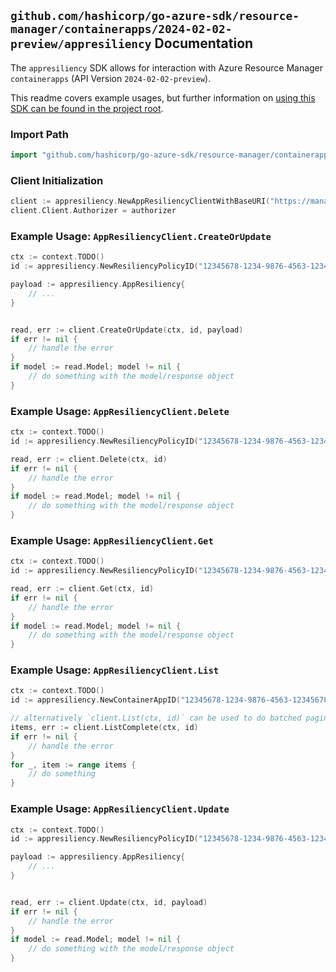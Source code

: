 
## `github.com/hashicorp/go-azure-sdk/resource-manager/containerapps/2024-02-02-preview/appresiliency` Documentation

The `appresiliency` SDK allows for interaction with Azure Resource Manager `containerapps` (API Version `2024-02-02-preview`).

This readme covers example usages, but further information on [using this SDK can be found in the project root](https://github.com/hashicorp/go-azure-sdk/tree/main/docs).

### Import Path

```go
import "github.com/hashicorp/go-azure-sdk/resource-manager/containerapps/2024-02-02-preview/appresiliency"
```


### Client Initialization

```go
client := appresiliency.NewAppResiliencyClientWithBaseURI("https://management.azure.com")
client.Client.Authorizer = authorizer
```


### Example Usage: `AppResiliencyClient.CreateOrUpdate`

```go
ctx := context.TODO()
id := appresiliency.NewResiliencyPolicyID("12345678-1234-9876-4563-123456789012", "example-resource-group", "appName", "name")

payload := appresiliency.AppResiliency{
	// ...
}


read, err := client.CreateOrUpdate(ctx, id, payload)
if err != nil {
	// handle the error
}
if model := read.Model; model != nil {
	// do something with the model/response object
}
```


### Example Usage: `AppResiliencyClient.Delete`

```go
ctx := context.TODO()
id := appresiliency.NewResiliencyPolicyID("12345678-1234-9876-4563-123456789012", "example-resource-group", "appName", "name")

read, err := client.Delete(ctx, id)
if err != nil {
	// handle the error
}
if model := read.Model; model != nil {
	// do something with the model/response object
}
```


### Example Usage: `AppResiliencyClient.Get`

```go
ctx := context.TODO()
id := appresiliency.NewResiliencyPolicyID("12345678-1234-9876-4563-123456789012", "example-resource-group", "appName", "name")

read, err := client.Get(ctx, id)
if err != nil {
	// handle the error
}
if model := read.Model; model != nil {
	// do something with the model/response object
}
```


### Example Usage: `AppResiliencyClient.List`

```go
ctx := context.TODO()
id := appresiliency.NewContainerAppID("12345678-1234-9876-4563-123456789012", "example-resource-group", "appName")

// alternatively `client.List(ctx, id)` can be used to do batched pagination
items, err := client.ListComplete(ctx, id)
if err != nil {
	// handle the error
}
for _, item := range items {
	// do something
}
```


### Example Usage: `AppResiliencyClient.Update`

```go
ctx := context.TODO()
id := appresiliency.NewResiliencyPolicyID("12345678-1234-9876-4563-123456789012", "example-resource-group", "appName", "name")

payload := appresiliency.AppResiliency{
	// ...
}


read, err := client.Update(ctx, id, payload)
if err != nil {
	// handle the error
}
if model := read.Model; model != nil {
	// do something with the model/response object
}
```
